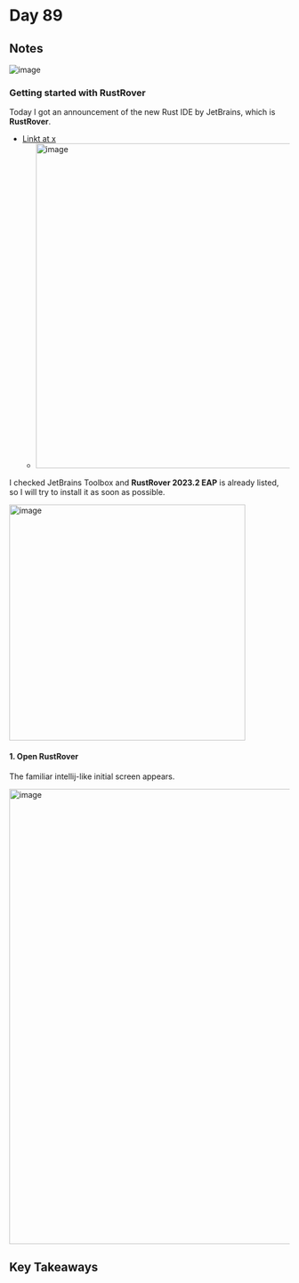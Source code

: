 # Day 89

## Notes

![image](https://github.com/shinyay/100DaysOfLearnRustInOneMonthOfLunches/assets/3072734/c212adae-291b-437e-90a5-a0f5695e5243)

### Getting started with RustRover

Today I got an announcement of the new Rust IDE by JetBrains, which is **RustRover**.

- [Linkt at x](https://twitter.com/rustrover/status/1701944316573204945)
  - <img width="584" alt="image" src="https://github.com/shinyay/100DaysOfLearnRustInOneMonthOfLunches/assets/3072734/f711e1b4-0e4a-460d-9b8a-7db72ae6e583">

I checked JetBrains Toolbox and **RustRover 2023.2 EAP** is already listed, so I will try to install it as soon as possible.

<img width="424" alt="image" src="https://github.com/shinyay/100DaysOfLearnRustInOneMonthOfLunches/assets/3072734/f76b1ef2-d71a-4d72-bc07-b65586b9c796">

#### 1. Open RustRover

The familiar intellij-like initial screen appears.

<img width="818" alt="image" src="https://github.com/shinyay/100DaysOfLearnRustInOneMonthOfLunches/assets/3072734/757a8716-31e0-4397-9d03-3fc912a37265">


## Key Takeaways
